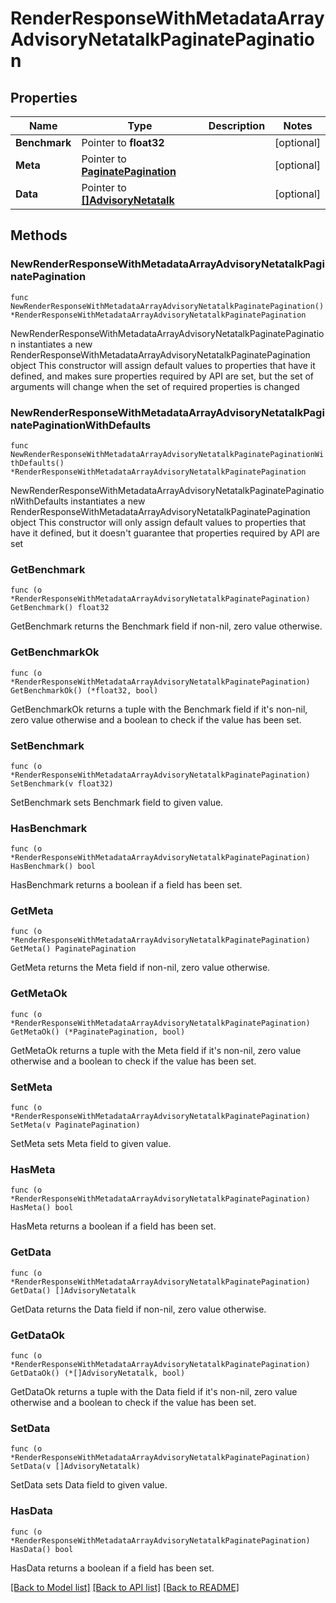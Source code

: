 # RenderResponseWithMetadataArrayAdvisoryNetatalkPaginatePagination

## Properties

Name | Type | Description | Notes
------------ | ------------- | ------------- | -------------
**Benchmark** | Pointer to **float32** |  | [optional] 
**Meta** | Pointer to [**PaginatePagination**](PaginatePagination.md) |  | [optional] 
**Data** | Pointer to [**[]AdvisoryNetatalk**](AdvisoryNetatalk.md) |  | [optional] 

## Methods

### NewRenderResponseWithMetadataArrayAdvisoryNetatalkPaginatePagination

`func NewRenderResponseWithMetadataArrayAdvisoryNetatalkPaginatePagination() *RenderResponseWithMetadataArrayAdvisoryNetatalkPaginatePagination`

NewRenderResponseWithMetadataArrayAdvisoryNetatalkPaginatePagination instantiates a new RenderResponseWithMetadataArrayAdvisoryNetatalkPaginatePagination object
This constructor will assign default values to properties that have it defined,
and makes sure properties required by API are set, but the set of arguments
will change when the set of required properties is changed

### NewRenderResponseWithMetadataArrayAdvisoryNetatalkPaginatePaginationWithDefaults

`func NewRenderResponseWithMetadataArrayAdvisoryNetatalkPaginatePaginationWithDefaults() *RenderResponseWithMetadataArrayAdvisoryNetatalkPaginatePagination`

NewRenderResponseWithMetadataArrayAdvisoryNetatalkPaginatePaginationWithDefaults instantiates a new RenderResponseWithMetadataArrayAdvisoryNetatalkPaginatePagination object
This constructor will only assign default values to properties that have it defined,
but it doesn't guarantee that properties required by API are set

### GetBenchmark

`func (o *RenderResponseWithMetadataArrayAdvisoryNetatalkPaginatePagination) GetBenchmark() float32`

GetBenchmark returns the Benchmark field if non-nil, zero value otherwise.

### GetBenchmarkOk

`func (o *RenderResponseWithMetadataArrayAdvisoryNetatalkPaginatePagination) GetBenchmarkOk() (*float32, bool)`

GetBenchmarkOk returns a tuple with the Benchmark field if it's non-nil, zero value otherwise
and a boolean to check if the value has been set.

### SetBenchmark

`func (o *RenderResponseWithMetadataArrayAdvisoryNetatalkPaginatePagination) SetBenchmark(v float32)`

SetBenchmark sets Benchmark field to given value.

### HasBenchmark

`func (o *RenderResponseWithMetadataArrayAdvisoryNetatalkPaginatePagination) HasBenchmark() bool`

HasBenchmark returns a boolean if a field has been set.

### GetMeta

`func (o *RenderResponseWithMetadataArrayAdvisoryNetatalkPaginatePagination) GetMeta() PaginatePagination`

GetMeta returns the Meta field if non-nil, zero value otherwise.

### GetMetaOk

`func (o *RenderResponseWithMetadataArrayAdvisoryNetatalkPaginatePagination) GetMetaOk() (*PaginatePagination, bool)`

GetMetaOk returns a tuple with the Meta field if it's non-nil, zero value otherwise
and a boolean to check if the value has been set.

### SetMeta

`func (o *RenderResponseWithMetadataArrayAdvisoryNetatalkPaginatePagination) SetMeta(v PaginatePagination)`

SetMeta sets Meta field to given value.

### HasMeta

`func (o *RenderResponseWithMetadataArrayAdvisoryNetatalkPaginatePagination) HasMeta() bool`

HasMeta returns a boolean if a field has been set.

### GetData

`func (o *RenderResponseWithMetadataArrayAdvisoryNetatalkPaginatePagination) GetData() []AdvisoryNetatalk`

GetData returns the Data field if non-nil, zero value otherwise.

### GetDataOk

`func (o *RenderResponseWithMetadataArrayAdvisoryNetatalkPaginatePagination) GetDataOk() (*[]AdvisoryNetatalk, bool)`

GetDataOk returns a tuple with the Data field if it's non-nil, zero value otherwise
and a boolean to check if the value has been set.

### SetData

`func (o *RenderResponseWithMetadataArrayAdvisoryNetatalkPaginatePagination) SetData(v []AdvisoryNetatalk)`

SetData sets Data field to given value.

### HasData

`func (o *RenderResponseWithMetadataArrayAdvisoryNetatalkPaginatePagination) HasData() bool`

HasData returns a boolean if a field has been set.


[[Back to Model list]](../README.md#documentation-for-models) [[Back to API list]](../README.md#documentation-for-api-endpoints) [[Back to README]](../README.md)



